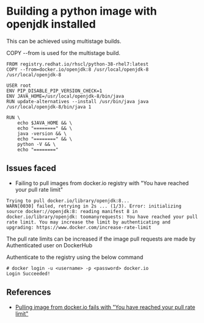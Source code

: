 # Building a python image with openjdk installed

This can be achieved using multistage builds.

COPY --from is used for the multistage build.
```
FROM registry.redhat.io/rhscl/python-38-rhel7:latest
COPY --from=docker.io/openjdk:8 /usr/local/openjdk-8 /usr/local/openjdk-8

USER root
ENV PIP_DISABLE_PIP_VERSION_CHECK=1
ENV JAVA_HOME=/usr/local/openjdk-8/bin/java
RUN update-alternatives --install /usr/bin/java java /usr/local/openjdk-8/bin/java 1

RUN \
    echo $JAVA_HOME && \
    echo "========" && \
    java -version && \
    echo "========" && \
    python -V && \
    echo "========"
```

## Issues faced

- Failing to pull images from docker.io registry with "You have reached your pull rate limit"
```
Trying to pull docker.io/library/openjdk:8...                                                                          
WARN[0030] failed, retrying in 2s ... (1/3). Error: initializing source docker://openjdk:8: reading manifest 8 in docker.io/library/openjdk: toomanyrequests: You have reached your pull rate limit. You may increase the limit by authenticating and upgrading: https://www.docker.com/increase-rate-limit
```
The pull rate limits can be increased if the image pull requests are made by Authenticated user on DockerHub   

Authenticate to the registry using the below command
```
# docker login -u <username> -p <password> docker.io
Login Succeeded!
```

## References

- [Pulling image from docker.io fails with "You have reached your pull rate limit" ](https://access.redhat.com/solutions/5603421)
